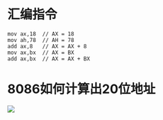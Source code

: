 # 汇编指令
```
mov ax,18  // AX = 18
mov ah,78  // AH = 78
add ax,8   // AX = AX + 8
mov ax,bx  // AX = BX
add ax,bx  // AX = AX + BX
```

# 8086如何计算出20位地址

![](img/2017-05-26-13-56-57.png)
